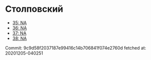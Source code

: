 # Столповский
- [35: NA](35.md)
- [36: NA](36.md)
- [37: NA](37.md)
- [38: NA](38.md)

Commit: 9c9d58f2037187e99416c14b706841f074e2760d
 fetched at: 20201205-040251
